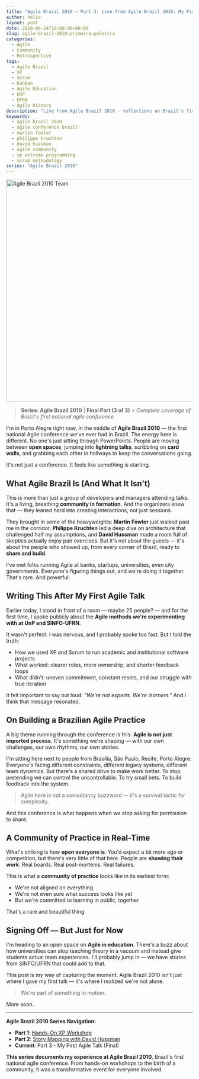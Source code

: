 ```yaml
---
title: "Agile Brazil 2010 – Part 3: Live from Agile Brazil 2010: My First Agile Talk"
author: helio
layout: post
date: 2010-06-24T18:00:00+00:00
slug: agile-brazil-2010-primeira-palestra
categories:
  - Agile
  - Community
  - Retrospective
tags:
  - Agile Brazil
  - XP
  - Scrum
  - Kanban
  - Agile Education
  - UnP
  - UFRN
  - Agile History
description: "Live from Agile Brazil 2010 - reflections on Brazil's first national agile conference, my first agile talk, and witnessing the birth of a community."
keywords:
  - agile brazil 2010
  - agile conference brazil
  - martin fowler
  - philippe kruchten
  - david hussman
  - agile community
  - xp extreme programming
  - scrum methodology
series: "Agile Brazil 2010"
---
```


[<img class="aligncenter size-full wp-image-210" src="/uploads/2010/06/agile-brazil-2010-team.jpg" alt="Agile Brazil 2010 Team" width="800" height="600" srcset="/uploads/2010/06/agile-brazil-2010-team.jpg 800w, /uploads/2010/06/agile-brazil-2010-team.jpg 600w" sizes="(max-width: 800px) 100vw, 800px" />][1]

> **Series: Agile Brazil 2010** | **Final Part (3 of 3)** > _Complete coverage of Brazil's first national agile conference_

I'm in Porto Alegre right now, in the middle of **Agile Brazil 2010** — the first national Agile conference we've ever had in Brazil. The energy here is different. No one's just sitting through PowerPoints. People are moving between **open spaces**, jumping into **lightning talks**, scribbling on **card walls**, and grabbing each other in hallways to keep the conversations going.

It's not just a conference. It feels like something is starting.

## What Agile Brazil Is (And What It Isn't)

This is more than just a group of developers and managers attending talks. It's a living, breathing **community in formation**. And the organizers knew that — they leaned hard into creating interactions, not just sessions.

They brought in some of the heavyweights: **Martin Fowler** just walked past me in the corridor, **Philippe Kruchten** led a deep dive on architecture that challenged half my assumptions, and **David Hussman** made a room full of skeptics actually enjoy pair exercises. But it's not about the guests — it's about the people who showed up, from every corner of Brazil, ready to **share and build**.

I've met folks running Agile at banks, startups, universities, even city governments. Everyone's figuring things out, and we're doing it together. That's rare. And powerful.

## Writing This After My First Agile Talk

Earlier today, I stood in front of a room — maybe 25 people? — and for the first time, I spoke publicly about the **Agile methods we're experimenting with at UnP and SINFO-UFRN**.

It wasn't perfect. I was nervous, and I probably spoke too fast. But I told the truth:

- How we used XP and Scrum to run academic and institutional software projects
- What worked: clearer roles, more ownership, and shorter feedback loops
- What didn't: uneven commitment, constant resets, and our struggle with true iteration

It felt important to say out loud: _"We're not experts. We're learners."_ And I think that message resonated.

## On Building a Brazilian Agile Practice

A big theme running through the conference is this: **Agile is not just imported process**. It's something we're shaping — with our own challenges, our own rhythms, our own stories.

I'm sitting here next to people from Brasília, São Paulo, Recife, Porto Alegre. Everyone's facing different constraints, different legacy systems, different team dynamics. But there's a shared drive to make work better. To stop pretending we can control the uncontrollable. To try small bets. To build feedback into the system.

> Agile here is not a consultancy buzzword — it's a survival tactic for complexity.

And this conference is what happens when we stop asking for permission to share.

## A Community of Practice in Real-Time

What's striking is how **open everyone is**. You'd expect a bit more ego or competition, but there's very little of that here. People are **showing their work**. Real boards. Real post-mortems. Real failures.

This is what a **community of practice** looks like in its earliest form:

- We're not aligned on everything
- We're not even sure what success looks like yet
- But we're committed to learning in public, together

That's a rare and beautiful thing.

## Signing Off — But Just for Now

I'm heading to an open space on **Agile in education**. There's a buzz about how universities can stop teaching theory in a vacuum and instead give students actual team experiences. I'll probably jump in — we have stories from SINFO/UFRN that could add to that.

This post is my way of capturing the moment. Agile Brazil 2010 isn't just where I gave my first talk — it's where I realized we're not alone.

> We're part of something in motion.

More soon.

---

**Agile Brazil 2010 Series Navigation:**

- **Part 1**: [Hands-On XP Workshop](../2010-06-22-agile-brazil-2010-introducao-a-programacao-extrema-xp/)
- **Part 2**: [Story Mapping with David Hussman](../2010-06-23-agile-brazil-2010-user-story-map-hussman/)
- **Current**: Part 3 - My First Agile Talk (Final)

**This series documents my experience at Agile Brazil 2010**, Brazil's first national agile conference. From hands-on workshops to the birth of a community, it was a transformative event for everyone involved.

[1]: /uploads/2010/06/agile-brazil-2010-team.jpg
